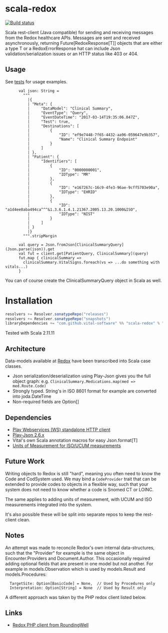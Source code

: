 # scala-redox

[![Build status](https://badge.buildkite.com/b0bbb5518c0cee6021cd4f31c5ac97537aa0a2a17bf88bee2b.svg)](https://buildkite.com/vital/scala-redox)

Scala rest-client (Java compatible) for sending and receiving messages from the Redox healthcare APIs. Messages are sent
and received asynchronously, returning Future[RedoxResponse[T]] objects that are either a type T or a RedoxErrorResponse 
hat can include Json validation/serialization issues or an HTTP status like 403 or 404.

## Usage
See [tests](https://github.com/vital-software/scala-redox/tree/master/src/test/scala/com/github/vitalsoftware/scalaredox) for usage examples.

```
      val json: String =
        """
          |{
          |	"Meta": {
          |		"DataModel": "Clinical Summary",
          |		"EventType": "Query",
          |		"EventDateTime": "2017-03-14T19:35:06.047Z",
          |		"Test": true,
          |		"Destinations": [
          |			{
          |				"ID": "ef9e7448-7f65-4432-aa96-059647e9b357",
          |				"Name": "Clinical Summary Endpoint"
          |			}
          |		]
          |	},
          |	"Patient": {
          |		"Identifiers": [
          |			{
          |				"ID": "0000000001",
          |				"IDType": "MR"
          |			},
          |			{
          |				"ID": "e167267c-16c9-4fe3-96ae-9cff5703e90a",
          |				"IDType": "EHRID"
          |			},
          |			{
          |				"ID": "a1d4ee8aba494ca^^^&1.3.6.1.4.1.21367.2005.13.20.1000&ISO",
          |				"IDType": "NIST"
          |			}
          |		]
          |	}
          |}
        """.stripMargin

      val query = Json.fromJson[ClinicalSummaryQuery](Json.parse(json)).get
      val fut = client.get[PatientQuery, ClinicalSummary](query)
      fut.map { clinicalSummary =>
        clinicalSummary.VitalSigns.foreach(vs => ...do something with vitals...)
      }
```

You can of course create the ClinicalSummaryQuery object in Scala as well.

# Installation

```scala
resolvers += Resolver.sonatypeRepo("releases")
resolvers += Resolver.sonatypeRepo("snapshots")
libraryDependencies += "com.github.vital-software" %% "scala-redox" % "2.0.1"
```

Tested with Scala 2.11.11

## Architecture
Data-models available at [Redox](https://developer.redoxengine.com/) have been transcribed into Scala case classes.

 - Json serialization/deserialization using Play-Json gives you the full
   object graph: e.g. `ClinicalSummary.Medications.map(med => med.Route.Code)`
 - Strongly typed. String's in ISO 8601 format for example are converted into joda.DateTime
 - Non-required fields are Option[]

## Dependencies
 - [Play Webservices (WS) standalone HTTP client](https://github.com/playframework/play-ws)
 - [Play-Json 2.6.x](https://github.com/playframework/play-json)
 - Vital's own Scala annotation macros for easy Json.format[T]
 - [Units of Measurement for ISO/UCUM measurements](https://github.com/unitsofmeasurement/uom-systems)

## Future Work
Writing objects to Redox is still "hard", meaning you often need to know the Code and CodSystem used. We may bind a
`CodeProvider` trait that can be extended to provide codes to objects in a flexible way, such that your system
does not need to know whether a code is Snomed CT or LOINC.

The same applies to adding units of measurement, with UCUM and ISO measurements integrated into the system.

It's also possible these will be split into separate repos to keep the rest-client clean.

## Notes
An attempt was made to reconcile Redox's own internal data-structures, such that the "Provider" for example is the same
object in Encounter.Providers and Document.Author. This occasionally required adding optional fields that are present
in one model but not another. For example in models.Observation which is used by models.Result and models.Procedures:
```
  TargetSite: Option[BasicCode] = None,  // Used by Procedures only
  Interpretation: Option[String] = None  // Used by Result only
```

A different approach was taken by the PHP redox client listed below.

## Links
 - [Redox PHP client from RoundingWell](https://github.com/RoundingWellOS/redox-php)
